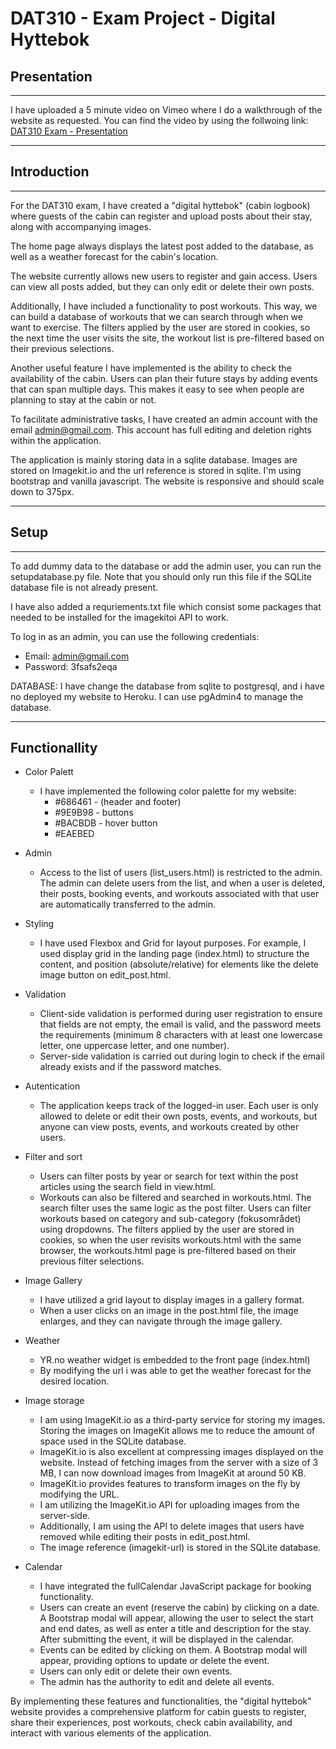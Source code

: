

# DAT310 - Exam Project - Digital Hyttebok

## Presentation
___

I have uploaded a 5 minute video on Vimeo where I do a walkthrough of the website as requested. 
You can find the video by using the follwoing link: [DAT310 Exam - Presentation](https://vimeo.com/833804918?share=copy)
___

## Introduction
___
For the DAT310 exam, I have created a "digital hyttebok" (cabin logbook) where guests of the cabin can register and upload posts about their stay, along with accompanying images.

The home page always displays the latest post added to the database, as well as a weather forecast for the cabin's location.

The website currently allows new users to register and gain access. Users can view all posts added, but they can only edit or delete their own posts.

Additionally, I have included a functionality to post workouts. This way, we can build a database of workouts that we can search through when we want to exercise. The filters applied by the user are stored in cookies, so the next time the user visits the site, the workout list is pre-filtered based on their previous selections.

Another useful feature I have implemented is the ability to check the availability of the cabin. Users can plan their future stays by adding events that can span multiple days. This makes it easy to see when people are planning to stay at the cabin or not.

To facilitate administrative tasks, I have created an admin account with the email admin@gmail.com. This account has full editing and deletion rights within the application. 

The application is mainly storing data in a sqlite database. Images are stored on Imagekit.io and the url reference is stored in sqlite.
I'm using bootstrap and vanilla javascript. The website is responsive and should scale down to 375px.
___

## Setup
___

To add dummy data to the database or add the admin user, you can run the setupdatabase.py file. Note that you should only run this file if the SQLite database file is not already present.

I have also added a requriements.txt file which consist some packages that needed to be installed for the imagekitoi API to work.

To log in as an admin, you can use the following credentials:

* Email: admin@gmail.com
* Password: 3fsafs2eqa

DATABASE:
I have change the database from sqlite to postgresql, and i have no deployed my website to Heroku.
I can use pgAdmin4 to manage the database.
___
## Functionallity

* Color Palett
   * I have implemented the following color palette for my website:
      * #686461 - (header and footer)
      * #9E9B98 - buttons
      * #BACBDB - hover button
      * #EAEBED

* Admin
   * Access to the list of users (list_users.html) is restricted to the admin. The admin can delete users from the list, and when a user is deleted, their posts, booking events, and workouts associated with that user are automatically transferred to the admin.

* Styling
   * I have used Flexbox and Grid for layout purposes. For example, I used display grid in the landing page (index.html) to structure the content, and position (absolute/relative) for elements like the delete image button on edit_post.html.

* Validation
   * Client-side validation is performed during user registration to ensure that fields are not empty, the email is valid, and the password meets the requirements (minimum 8 characters with at least one lowercase letter, one uppercase letter, and one number).
   * Server-side validation is carried out during login to check if the email already exists and if the password matches.

* Autentication
   * The application keeps track of the logged-in user. Each user is only allowed to delete or edit their own posts, events, and workouts, but anyone can view posts, events, and workouts created by other users.

* Filter and sort
   * Users can filter posts by year or search for text within the post articles using the search field in view.html.
   * Workouts can also be filtered and searched in workouts.html. The search filter uses the same logic as the post filter. Users can filter workouts based on category and sub-category (fokusområdet) using dropdowns. The filters applied by the user are stored in cookies, so when the user revisits workouts.html with the same browser, the workouts.html page is pre-filtered based on their previous filter selections.

* Image Gallery
   * I have utilized a grid layout to display images in a gallery format.
   * When a user clicks on an image in the post.html file, the image enlarges, and they can navigate through the image gallery.

* Weather
   * YR.no weather widget is embedded to the front page (index.html)
   * By modifying the url i was able to get the weather forecast for the desired location.

* Image storage
   * I am using ImageKit.io as a third-party service for storing my images. Storing the images on ImageKit allows me to reduce the amount of space used in the SQLite database.
   * ImageKit.io is also excellent at compressing images displayed on the website. Instead of fetching images from the server with a size of 3 MB, I can now download images from ImageKit at around 50 KB.
   * ImageKit.io provides features to transform images on the fly by modifying the URL.
   * I am utilizing the ImageKit.io API for uploading images from the server-side.
   * Additionally, I am using the API to delete images that users have removed while editing their posts in edit_post.html.
   * The image reference (imagekit-url) is stored in the SQLite database.

* Calendar
   * I have integrated the fullCalendar JavaScript package for booking functionality.
   * Users can create an event (reserve the cabin) by clicking on a date. A Bootstrap modal will appear, allowing the user to select the start and end dates, as well as enter a title and description for the stay. After submitting the event, it will be displayed in the calendar.
   * Events can be edited by clicking on them. A Bootstrap modal will appear, providing options to update or delete the event.
   * Users can only edit or delete their own events.
   * The admin has the authority to edit and delete all events.


By implementing these features and functionalities, the "digital hyttebok" website provides a comprehensive platform for cabin guests to register, share their experiences, post workouts, check cabin availability, and interact with various elements of the application.
